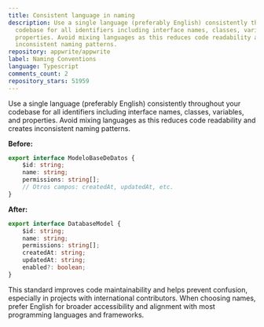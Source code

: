 ```yaml
---
title: Consistent language in naming
description: Use a single language (preferably English) consistently throughout your
  codebase for all identifiers including interface names, classes, variables, and
  properties. Avoid mixing languages as this reduces code readability and creates
  inconsistent naming patterns.
repository: appwrite/appwrite
label: Naming Conventions
language: Typescript
comments_count: 2
repository_stars: 51959
---
```


Use a single language (preferably English) consistently throughout your codebase for all identifiers including interface names, classes, variables, and properties. Avoid mixing languages as this reduces code readability and creates inconsistent naming patterns.

**Before:**
```typescript
export interface ModeloBaseDeDatos {
    $id: string;
    name: string;
    permissions: string[];
    // Otros campos: createdAt, updatedAt, etc.
}
```

**After:**
```typescript
export interface DatabaseModel {
    $id: string;
    name: string;
    permissions: string[];
    createdAt: string;
    updatedAt: string;
    enabled?: boolean;
}
```

This standard improves code maintainability and helps prevent confusion, especially in projects with international contributors. When choosing names, prefer English for broader accessibility and alignment with most programming languages and frameworks.